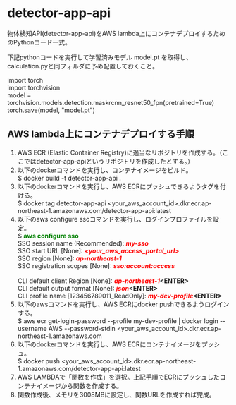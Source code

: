 # detector-app-api

物体検知API(detector-app-api)をAWS lambda上にコンテナデプロイするためのPythonコード一式。

下記pythonコードを実行して学習済みモデル model.pt を取得し、calculation.pyと同フォルダに予め配置しておくこと。

import torch\
import torchvision\
model = torchvision.models.detection.maskrcnn_resnet50_fpn(pretrained=True)\
torch.save(model, "model.pt")

## AWS lambda上にコンテナデプロイする手順

1. AWS ECR (Elastic Container Registry)に適当なリポジトリを作成する。（ここではdetector-app-apiというリポジトリを作成したとする。）
2. 以下のdockerコマンドを実行し、コンテナイメージをビルド。\
$ docker build -t detector-app-api .
3. 以下のdockerコマンドを実行し、AWS ECRにプッシュできるようタグを付ける。\
$ docker tag detector-app-api \<your_aws_account_id\>.dkr.ecr.ap-northeast-1.amazonaws.com/detector-app-api:latest
4. 以下のaws configure ssoコマンドを実行し、ログインプロファイルを設定。\
$ <span style="color:green">**aws configure sso**</span>\
SSO session name (Recommended): <span style="color:red">***my-sso***</span>\
SSO start URL [None]: <span style="color:red">***\<your_aws_access_portal_url\>***</span>\
SSO region [None]: <span style="color:red">***ap-northeast-1***</span>\
SSO registration scopes [None]: <span style="color:red">***sso:account:access***</span>\
\
CLI default client Region [None]: <span style="color:red">***ap-northeast-1***</span>**\<ENTER\>**\
CLI default output format [None]: <span style="color:red">***json***</span>**\<ENTER\>**\
CLI profile name [123456789011_ReadOnly]: <span style="color:red">***my-dev-profile***</span>**\<ENTER\>**
5. 以下のawsコマンドを実行し、AWS ECRにdocker pushできるようログインする。\
$ aws ecr get-login-password --profile my-dev-profile | docker login --username AWS --password-stdin \<your_aws_account_id\>.dkr.ecr.ap-northeast-1.amazonaws.com
6. 以下のdockerコマンドを実行し、AWS ECRにコンテナイメージをプッシュ。\
$ docker push \<your_aws_account_id\>.dkr.ecr.ap-northeast-1.amazonaws.com/detector-app-api:latest
7. AWS LAMBDAで「関数を作成」を選択。上記手順でECRにプッシュしたコンテナイメージから関数を作成する。
8. 関数作成後、メモリを3008MBに設定し、関数URLを作成すれば完成。